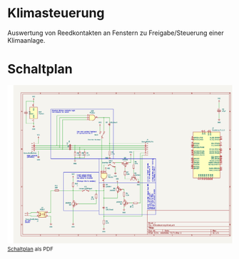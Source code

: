# Klimasteuerung
Auswertung von Reedkontakten an Fenstern zu Freigabe/Steuerung einer Klimaanlage.

# Schaltplan
![Schaltplan](./v2/Schaltplan.jpg)
<small>[Schaltplan](./v2/Schaltplan.pdf) als PDF</small>